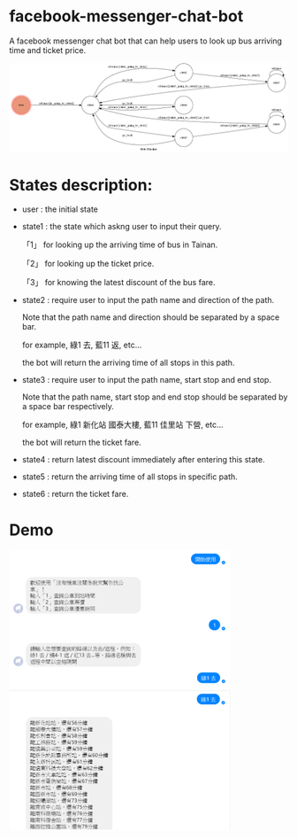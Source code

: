 # facebook-messenger-chat-bot
A facebook messenger chat bot that can help users to look up bus arriving time and ticket price.

<img src="https://github.com/a693691122/facebook-messenger-chat-bot/blob/master/img/show-fsm.png" alt="finite state graph" width="800"/>

# States description:
* user : the initial state
* state1 : the state which askng user to input their query. 

  「1」 for looking up the arriving time of bus in Tainan.
  
  「2」 for looking up the ticket price.
  
  「3」 for knowing the latest discount of the bus fare.
  
  
* state2 : require user to input the path name and direction of the path.

  Note that the path name and direction should be separated by a space bar.
  
  for example, 綠1 去, 藍11 返, etc...
  
  the bot will return the arriving time of all stops in this path.
  
  
* state3 : require user to input the path name, start stop and end stop.

  Note that the path name, start stop and end stop should be separated by a space bar respectively.
  
  for example, 綠1 新化站 國泰大樓, 藍11 佳里站 下營, etc...
  
  the bot will return the ticket fare.
  
  
* state4 : return latest discount immediately after entering this state.


* state5 : return the arriving time of all stops in specific path.


* state6 : return the ticket fare.


# Demo

<img src="https://github.com/a693691122/facebook-messenger-chat-bot/blob/master/img/state1.png" alt="state1" width="400"/>

<img src="https://github.com/a693691122/facebook-messenger-chat-bot/blob/master/img/time_query.png" alt="time_query" width="400"/>
